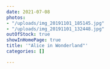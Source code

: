 ```yaml
---
date: 2021-07-08
photos:
- "/uploads/img_20191101_185145.jpg"
- "/uploads/img_20191101_132448.jpg"
outOfStock: true
showInHomePage: true
title: '"Alice in Wonderland"'
categories: []

---
```


